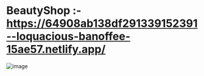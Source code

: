 # BeautyShop :- https://64908ab138df291339152391--loquacious-banoffee-15ae57.netlify.app/
![image](https://github.com/gsmartGautam/BeautyShop/assets/92631530/8ff12bef-4256-4133-a18d-ada472078a4d)
